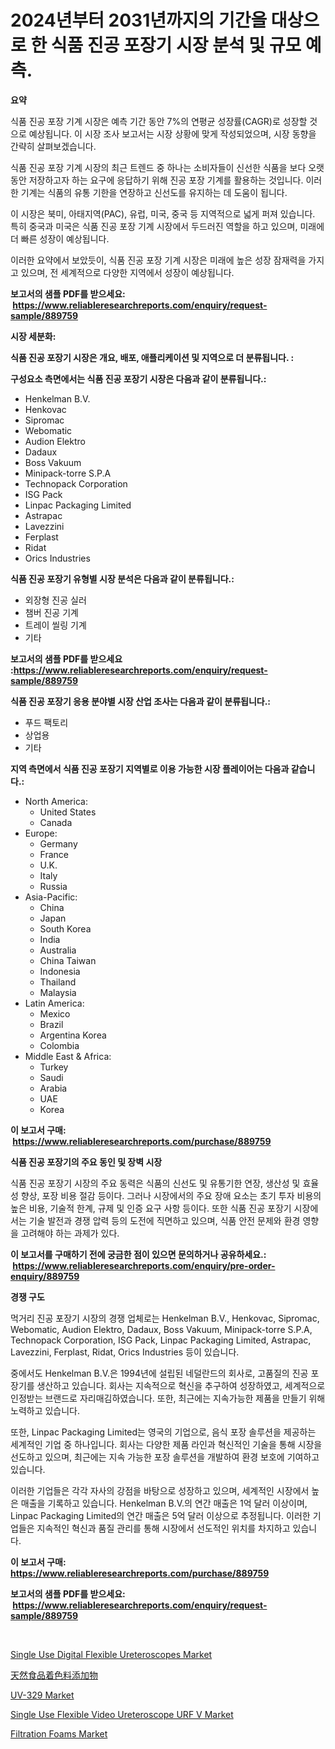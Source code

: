 <p><h1>2024년부터 2031년까지의 기간을 대상으로 한 식품 진공 포장기 시장 분석 및 규모 예측.</h1></p><p><strong>요약</strong></p>
<p><p>식품 진공 포장 기계 시장은 예측 기간 동안 7%의 연평균 성장률(CAGR)로 성장할 것으로 예상됩니다. 이 시장 조사 보고서는 시장 상황에 맞게 작성되었으며, 시장 동향을 간략히 살펴보겠습니다. </p><p>식품 진공 포장 기계 시장의 최근 트렌드 중 하나는 소비자들이 신선한 식품을 보다 오랫동안 저장하고자 하는 요구에 응답하기 위해 진공 포장 기계를 활용하는 것입니다. 이러한 기계는 식품의 유통 기한을 연장하고 신선도를 유지하는 데 도움이 됩니다.</p><p>이 시장은 북미, 아태지역(PAC), 유럽, 미국, 중국 등 지역적으로 넓게 퍼져 있습니다. 특히 중국과 미국은 식품 진공 포장 기계 시장에서 두드러진 역할을 하고 있으며, 미래에 더 빠른 성장이 예상됩니다.</p><p>이러한 요약에서 보았듯이, 식품 진공 포장 기계 시장은 미래에 높은 성장 잠재력을 가지고 있으며, 전 세계적으로 다양한 지역에서 성장이 예상됩니다.</p></p>
<p><strong>보고서의 샘플 PDF를 받으세요: &nbsp;<a href="https://www.reliableresearchreports.com/enquiry/request-sample/889759">https://www.reliableresearchreports.com/enquiry/request-sample/889759</a></strong></p>
<p><strong>시장 세분화:</strong></p>
<p><strong> 식품 진공 포장기 시장은 개요, 배포, 애플리케이션 및 지역으로 더 분류됩니다. :</strong></p>
<p><strong>구성요소 측면에서는 식품 진공 포장기 시장은 다음과 같이 분류됩니다.:</strong></p>
<p><ul><li>Henkelman B.V.</li><li>Henkovac</li><li>Sipromac</li><li>Webomatic</li><li>Audion Elektro</li><li>Dadaux</li><li>Boss Vakuum</li><li>Minipack-torre S.P.A</li><li>Technopack Corporation</li><li>ISG Pack</li><li>Linpac Packaging Limited</li><li>Astrapac</li><li>Lavezzini</li><li>Ferplast</li><li>Ridat</li><li>Orics Industries</li></ul></p>
<p><strong> 식품 진공 포장기 유형별 시장 분석은 다음과 같이 분류됩니다.:</strong></p>
<p><ul><li>외장형 진공 실러</li><li>챔버 진공 기계</li><li>트레이 씰링 기계</li><li>기타</li></ul></p>
<p><strong>보고서의 샘플 PDF를 받으세요 :<a href="https://www.reliableresearchreports.com/enquiry/request-sample/889759">https://www.reliableresearchreports.com/enquiry/request-sample/889759</a></strong></p>
<p><strong> 식품 진공 포장기 응용 분야별 시장 산업 조사는 다음과 같이 분류됩니다.:</strong></p>
<p><ul><li>푸드 팩토리</li><li>상업용</li><li>기타</li></ul></p>
<p><strong>지역 측면에서 식품 진공 포장기 지역별로 이용 가능한 시장 플레이어는 다음과 같습니다.:</strong></p>
<p><ul>
    <li>
        North America:
        <ul>
            <li>United States</li>
            <li>Canada</li>
        </ul>
    </li>
    <li>
        Europe:
        <ul>
            <li>Germany</li>
            <li>France</li>
            <li>U.K.</li>
            <li>Italy</li>
            <li>Russia</li>
        </ul>
    </li>
    <li>
        Asia-Pacific:
        <ul>
            <li>China</li>
            <li>Japan</li>
            <li>South Korea</li>
            <li>India</li>
            <li>Australia</li>
            <li>China Taiwan</li>
            <li>Indonesia</li>
            <li>Thailand</li>
            <li>Malaysia</li>
        </ul>
    </li>
    <li>
        Latin America:
        <ul>
            <li>Mexico</li>
            <li>Brazil</li>
            <li>Argentina Korea</li>
            <li>Colombia</li>
        </ul>
    </li>
    <li>
        Middle East & Africa:
        <ul>
            <li>Turkey</li>
            <li>Saudi</li>
            <li>Arabia</li>
            <li>UAE</li>
            <li>Korea</li>
        </ul>
    </li>
    </ul></p>
<p><strong>이 보고서 구매: &nbsp;<a href="https://www.reliableresearchreports.com/purchase/889759">https://www.reliableresearchreports.com/purchase/889759</a></strong></p>
<p><strong>식품 진공 포장기의 주요 동인 및 장벽 시장</strong></p>
<p><p>식품 진공 포장기 시장의 주요 동력은 식품의 신선도 및 유통기한 연장, 생산성 및 효율성 향상, 포장 비용 절감 등이다. 그러나 시장에서의 주요 장애 요소는 초기 투자 비용의 높은 비용, 기술적 한계, 규제 및 인증 요구 사항 등이다. 또한 식품 진공 포장기 시장에서는 기술 발전과 경쟁 압력 등의 도전에 직면하고 있으며, 식품 안전 문제와 환경 영향을 고려해야 하는 과제가 있다.</p></p>
<p><strong>이 보고서를 구매하기 전에 궁금한 점이 있으면 문의하거나 공유하세요.: &nbsp;<a href="https://www.reliableresearchreports.com/enquiry/pre-order-enquiry/889759">https://www.reliableresearchreports.com/enquiry/pre-order-enquiry/889759</a></strong></p>
<p><strong>경쟁 구도</strong></p>
<p><p>먹거리 진공 포장기 시장의 경쟁 업체로는 Henkelman B.V., Henkovac, Sipromac, Webomatic, Audion Elektro, Dadaux, Boss Vakuum, Minipack-torre S.P.A, Technopack Corporation, ISG Pack, Linpac Packaging Limited, Astrapac, Lavezzini, Ferplast, Ridat, Orics Industries 등이 있습니다.</p><p>중에서도 Henkelman B.V.은 1994년에 설립된 네덜란드의 회사로, 고품질의 진공 포장기를 생산하고 있습니다. 회사는 지속적으로 혁신을 추구하여 성장하였고, 세계적으로 인정받는 브랜드로 자리매김하였습니다. 또한, 최근에는 지속가능한 제품을 만들기 위해 노력하고 있습니다.</p><p>또한, Linpac Packaging Limited는 영국의 기업으로, 음식 포장 솔루션을 제공하는 세계적인 기업 중 하나입니다. 회사는 다양한 제품 라인과 혁신적인 기술을 통해 시장을 선도하고 있으며, 최근에는 지속 가능한 포장 솔루션을 개발하여 환경 보호에 기여하고 있습니다.</p><p>이러한 기업들은 각각 자사의 강점을 바탕으로 성장하고 있으며, 세계적인 시장에서 높은 매출을 기록하고 있습니다. Henkelman B.V.의 연간 매출은 1억 달러 이상이며, Linpac Packaging Limited의 연간 매출은 5억 달러 이상으로 추정됩니다. 이러한 기업들은 지속적인 혁신과 품질 관리를 통해 시장에서 선도적인 위치를 차지하고 있습니다.</p></p>
<p><strong>이 보고서 구매: &nbsp; <a href="https://www.reliableresearchreports.com/purchase/889759">https://www.reliableresearchreports.com/purchase/889759</a></strong></p>
<p><strong>보고서의 샘플 PDF를 받으세요: &nbsp;<a href="https://www.reliableresearchreports.com/enquiry/request-sample/889759">https://www.reliableresearchreports.com/enquiry/request-sample/889759</a></strong><strong></strong></p>
<p>&nbsp;</p>
<p><p><a href="https://issuu.com/reportprime-2/docs/single-use-digital-flexible-ureteroscopes-market-s">Single Use Digital Flexible Ureteroscopes Market</a></p><p><a href="https://github.com/ihabdkwlxs948/Market-Research-Report-List-1/blob/main/50288092505.md">天然食品着色料添加物</a></p><p><a href="https://github.com/mabutironaldo/Market-Research-Report-List-3/blob/main/uv-329-market.md">UV-329 Market</a></p><p><a href="https://issuu.com/reportprime-2/docs/single-use-flexible-video-ureteroscope-urf-v-marke">Single Use Flexible Video Ureteroscope URF V Market</a></p><p><a href="https://github.com/Paul14Anderson63/Market-Research-Report-List-3/blob/main/filtration-foams-market.md">Filtration Foams Market</a></p></p>